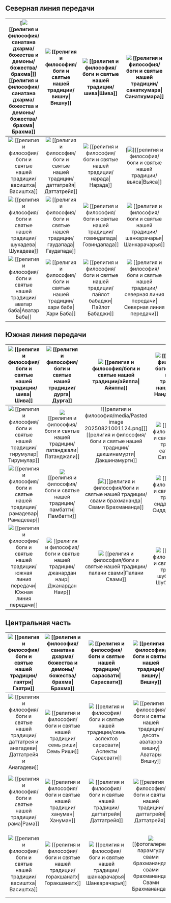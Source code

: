 ## Северная линия передачи 

| [![](https://filer-api.advayta.org/v1.0/public/files/62400?type=medium)[[религия и философия/санатана дхарма/божества и демоны/божества/брахма\|]] [[религия и философия/санатана дхарма/божества и демоны/божества/брахма\|Брахма]] |        [![](https://filer-api.advayta.org/v1.0/public/files/62422?type=medium)](/religiya-i-filosofiya/bogi-i-svyatye-nashey-traditsii/vishnu/) [[религия и философия/боги и святые нашей традиции/вишну\|Вишну]]        |                [![](https://filer-api.advayta.org/v1.0/public/files/62444?type=medium)](/religiya-i-filosofiya/bogi-i-svyatye-nashey-traditsii/shiva/) [[религия и философия/боги и святые нашей традиции/шива\|Шива]]                |                    [![](https://filer-api.advayta.org/v1.0/public/files/62481?type=medium)](/religiya-i-filosofiya/bogi-i-svyatye-nashey-traditsii/sanatkumara/) [[религия и философия/боги и святые нашей традиции/санаткумара\|Санаткумара]]                     |
| :----------------------------------------------------------------------------------------------------------------------------------------------------------------------------------------------------------------------------------: | :----------------------------------------------------------------------------------------------------------------------------------------------------------------------------------------------------------------------: | :-----------------------------------------------------------------------------------------------------------------------------------------------------------------------------------------------------------------------------------: | :----------------------------------------------------------------------------------------------------------------------------------------------------------------------------------------------------------------------------------------------------------------: |
|         [![](https://filer-api.advayta.org/v1.0/public/files/62506?type=medium)](/religiya-i-filosofiya/bogi-i-svyatye-nashey-traditsii/vasishtkha/) [[религия и философия/боги и святые нашей традиции/васиштха\|Васиштха]]         | [![](https://filer-api.advayta.org/v1.0/public/files/62531?type=medium)](/religiya-i-filosofiya/bogi-i-svyatye-nashey-traditsii/dattatreya/) [[религия и философия/боги и святые нашей традиции/даттатрейя\|Даттатрейя]] |             [![](https://filer-api.advayta.org/v1.0/public/files/62559?type=medium)](/religiya-i-filosofiya/bogi-i-svyatye-nashey-traditsii/narada/) [[религия и философия/боги и святые нашей традиции/нарада\|Нарада]]              |                                                             [![](https://filer-api.advayta.org/v1.0/public/files/62611?type=medium)][[религия и философия/боги и святые нашей традиции/вьяса\|Вьяса]]                                                              |
|         [![](https://filer-api.advayta.org/v1.0/public/files/62624?type=medium)](/religiya-i-filosofiya/bogi-i-svyatye-nashey-traditsii/shukadeva/) [[религия и философия/боги и святые нашей традиции/шукадева\|Шукадева]]          |  [![](https://filer-api.advayta.org/v1.0/public/files/62628?type=medium)](/religiya-i-filosofiya/bogi-i-svyatye-nashey-traditsii/gaudapada/) [[религия и философия/боги и святые нашей традиции/гаудапада\|Гаудапада]]   |      [![](https://filer-api.advayta.org/v1.0/public/files/62635?type=medium)](/religiya-i-filosofiya/bogi-i-svyatye-nashey-traditsii/govindapada/) [[религия и философия/боги и святые нашей традиции/говиндапада\|Говиндапада]]      |                  [![](https://filer-api.advayta.org/v1.0/public/files/62651?type=medium)](/religiya-i-filosofiya/bogi-i-svyatye-nashey-traditsii/shankaracharya/) [[религия и философия/боги и святые нашей традиции/шанкарачарья\|Шанкарачарья]]                  |
|     [![](https://filer-api.advayta.org/v1.0/public/files/62661?type=medium)](/religiya-i-filosofiya/bogi-i-svyatye-nashey-traditsii/avatar-baba/) [[религия и философия/боги и святые нашей традиции/аватар баба\|Аватар Баба]]      |  [![](https://filer-api.advayta.org/v1.0/public/files/62668?type=medium)](/religiya-i-filosofiya/bogi-i-svyatye-nashey-traditsii/khari-baba/) [[религия и философия/боги и святые нашей традиции/хари баба\|Хари Баба]]  | [![](https://filer-api.advayta.org/v1.0/public/files/62678?type=medium)](/religiya-i-filosofiya/bogi-i-svyatye-nashey-traditsii/paylot-babadzhi/) [[религия и философия/боги и святые нашей традиции/пайлот бабаджи\|Пайлот Бабаджи]] | [![](https://filer-api.advayta.org/v1.0/public/files/62679?type=medium)](/religiya-i-filosofiya/bogi-i-svyatye-nashey-traditsii/severnaya-liniya-peredachi/) [[религия и философия/боги и святые нашей традиции/северная линия передачи\|Северная линия передачи]] |

## Южная линия передачи 

|                           [![](https://filer-api.advayta.org/v1.0/public/files/62680?type=medium)](/religiya-i-filosofiya/bogi-i-svyatye-nashey-traditsii/shiva/) [[религия и философия/боги и святые нашей традиции/шива\|Шива]]                           |               [![](https://filer-api.advayta.org/v1.0/public/files/62687?type=medium)](/religiya-i-filosofiya/bogi-i-svyatye-nashey-traditsii/durga/) [[религия и философия/боги и святые нашей традиции/дурга\|Дурга]]               |         [![](https://filer-api.advayta.org/v1.0/public/files/62691?type=medium)](/religiya-i-filosofiya/bogi-i-svyatye-nashey-traditsii/ayyappa/) [[религия и философия/боги и святые нашей традиции/айяппа\|Айяппа]]          |   [![](https://filer-api.advayta.org/v1.0/public/files/62701?type=medium)](/religiya-i-filosofiya/bogi-i-svyatye-nashey-traditsii/nandi-devar/) [[религия и философия/боги и святые нашей традиции/нанди девар\|Нанди Девар]]    |
| :---------------------------------------------------------------------------------------------------------------------------------------------------------------------------------------------------------------------------------------------------------: | :-----------------------------------------------------------------------------------------------------------------------------------------------------------------------------------------------------------------------------------: | :----------------------------------------------------------------------------------------------------------------------------------------------------------------------------------------------------------------------------: | :------------------------------------------------------------------------------------------------------------------------------------------------------------------------------------------------------------------------------: |
|                    [![](https://filer-api.advayta.org/v1.0/public/files/62708?type=medium)](/religiya-i-filosofiya/bogi-i-svyatye-nashey-traditsii/tirumular/) [[религия и философия/боги и святые нашей традиции/тирумулар\|Тирумулар]]                    |     [![](https://filer-api.advayta.org/v1.0/public/files/62709?type=medium)](/religiya-i-filosofiya/bogi-i-svyatye-nashey-traditsii/patandzhali/)<br>[[религия и философия/боги и святые нашей традиции/патанджали\|Патанджали]]      |                                       ![[религия и философия/media/Pasted image 20250821001124.png]]]<br>[[религия и философия/боги и святые нашей традиции/дакшинамурти\|Дакшинамурти]]                                       |  <br><br>[![](https://filer-api.advayta.org/v1.0/public/files/62717?type=medium)](/religiya-i-filosofiya/bogi-i-svyatye-nashey-traditsii/satyamuni/) [[религия и философия/боги и святые нашей традиции/сатьямуни\|Сатьямуни]]   |
|                    [![](https://filer-api.advayta.org/v1.0/public/files/62730?type=medium)](/religiya-i-filosofiya/bogi-i-svyatye-nashey-traditsii/ramadevar/) [[религия и философия/боги и святые нашей традиции/рамадевар\|Рамадевар]]                    |         [![](https://filer-api.advayta.org/v1.0/public/files/62776?type=medium)](/religiya-i-filosofiya/bogi-i-svyatye-nashey-traditsii/pambatti/)<br>[[религия и философия/боги и святые нашей традиции/памбатти\|Памбатти]]         |                               [![](https://filer-api.advayta.org/v1.0/public/files/62891?type=medium)][[религия и философия/боги и святые нашей традиции/свами брахмананда\|Свами Брахмананда]]                                | [![](https://filer-api.advayta.org/v1.0/public/files/62916?type=medium)](/religiya-i-filosofiya/bogi-i-svyatye-nashey-traditsii/siddkharadzhan/) [[религия и философия/боги и святые нашей традиции/сиддхараджан\|Сиддхараджан]] |
| [![](https://filer-api.advayta.org/v1.0/public/files/62920?type=medium)](/religiya-i-filosofiya/bogi-i-svyatye-nashey-traditsii/yuzhnaya-liniya-peredachi/) [[религия и философия/боги и святые нашей традиции/южная линия передачи\|Южная линия передачи]] | [![](https://filer-api.advayta.org/v1.0/public/files/62927?type=medium)](/religiya-i-filosofiya/bogi-i-svyatye-nashey-traditsii/dzhanardan-nair/) [[религия и философия/боги и святые нашей традиции/джанардан наир\|Джанардан Наир]] | [![](https://filer-api.advayta.org/v1.0/public/files/62937?type=medium)](/religiya-i-filosofiya/bogi-i-svyatye-nashey-traditsii/palani-svami/) [[религия и философия/боги и святые нашей традиции/палани свами\|Палани Свами]] |    [![](https://filer-api.advayta.org/v1.0/public/files/62965?type=medium)](/religiya-i-filosofiya/bogi-i-svyatye-nashey-traditsii/shubkhananda/) [[религия и философия/боги и святые нашей традиции/шубхананда\|Шубхананда]]    |

## Центральная часть

|                        [![](https://filer-api.advayta.org/v1.0/public/files/62975?type=medium)](/religiya-i-filosofiya/bogi-i-svyatye-nashey-traditsii/gayatri/) [[религия и философия/боги и святые нашей традиции/гаятри\|Гаятри]]                        |  [![](https://filer-api.advayta.org/v1.0/public/files/62988?type=medium)](/religiya-i-filosofiya/bogi-i-svyatye-nashey-traditsii/brakhma/) [[религия и философия/санатана дхарма/божества и демоны/божества/брахма\|Брахма]]  |                  [![](https://filer-api.advayta.org/v1.0/public/files/62992?type=medium)](/religiya-i-filosofiya/bogi-i-svyatye-nashey-traditsii/sarasvati/) [[религия и философия/боги и святые нашей традиции/сарасвати\|Сарасвати]]                   |                     [![](https://filer-api.advayta.org/v1.0/public/files/63197?type=medium)](/religiya-i-filosofiya/bogi-i-svyatye-nashey-traditsii/vishnu/) [[религия и философия/боги и святые нашей традиции/вишну\|Вишну]]                      |                    [![](https://filer-api.advayta.org/v1.0/public/files/63204?type=medium)](/religiya-i-filosofiya/bogi-i-svyatye-nashey-traditsii/lakshmi/) [[религия и философия/боги и святые нашей традиции/лакшми\|Лакшми]]                     |                      [![](https://filer-api.advayta.org/v1.0/public/files/63229?type=medium)](/religiya-i-filosofiya/bogi-i-svyatye-nashey-traditsii/shiva/) [[религия и философия/боги и святые нашей традиции/шива\|Шива]]                       |                     [![](https://filer-api.advayta.org/v1.0/public/files/63281?type=medium)](/religiya-i-filosofiya/bogi-i-svyatye-nashey-traditsii/parvati/) [[религия и философия/боги и святые нашей традиции/парвати\|Парвати]]                     |              [![](https://filer-api.advayta.org/v1.0/public/files/63312?type=medium)](/religiya-i-filosofiya/bogi-i-svyatye-nashey-traditsii/ganesha/) [[религия и философия/санатана дхарма/божества и демоны/божества/ганеша\|Ганеша]]              | [![](https://filer-api.advayta.org/v1.0/public/files/63331?type=medium)](/religiya-i-filosofiya/bogi-i-svyatye-nashey-traditsii/chetyre-kumara/) [[религия и философия/боги и святые нашей традиции/четыре кумара\|Четыре Кумара]] |
| :---------------------------------------------------------------------------------------------------------------------------------------------------------------------------------------------------------------------------------------------------------: | :---------------------------------------------------------------------------------------------------------------------------------------------------------------------------------------------------------------------------: | :------------------------------------------------------------------------------------------------------------------------------------------------------------------------------------------------------------------------------------------------------: | :-------------------------------------------------------------------------------------------------------------------------------------------------------------------------------------------------------------------------------------------------: | :--------------------------------------------------------------------------------------------------------------------------------------------------------------------------------------------------------------------------------------------------: | :------------------------------------------------------------------------------------------------------------------------------------------------------------------------------------------------------------------------------------------------: | :-----------------------------------------------------------------------------------------------------------------------------------------------------------------------------------------------------------------------------------------------------: | :---------------------------------------------------------------------------------------------------------------------------------------------------------------------------------------------------------------------------------------------------: | :--------------------------------------------------------------------------------------------------------------------------------------------------------------------------------------------------------------------------------: |
| [![](https://filer-api.advayta.org/v1.0/public/files/63353?type=medium)](/religiya-i-filosofiya/bogi-i-svyatye-nashey-traditsii/dattatreya-i-anagadevi/) [[религия и философия/боги и святые нашей традиции/даттатрея и анагадеви\|Даттатрейя и Анагадеви]] |     [![](https://filer-api.advayta.org/v1.0/public/files/63360?type=medium)](/religiya-i-filosofiya/bogi-i-svyatye-nashey-traditsii/sem-rishi/) [[религия и философия/боги и святые нашей традиции/семь риши\|Семь Риши]]     | [![](https://filer-api.advayta.org/v1.0/public/files/63376?type=medium)](/religiya-i-filosofiya/bogi-i-svyatye-nashey-traditsii/sem-aspektov-sarasvati/) [[религия и философия/боги и святые нашей традиции/семь аспектов сарасвати\|Аспекты Сарасвати]] | [![](https://filer-api.advayta.org/v1.0/public/files/63407?type=medium)](/religiya-i-filosofiya/bogi-i-svyatye-nashey-traditsii/desyat-avatarov-vishnu/) [[религия и философия/боги и святые нашей традиции/десять аватаров вишну\| Аватары Вишну]] | [![](https://filer-api.advayta.org/v1.0/public/files/63441?type=medium)](/religiya-i-filosofiya/bogi-i-svyatye-nashey-traditsii/vosem-aspektov-lakshmi/) [[религия и философия/боги и святые нашей традиции/восемь аспектов лакшми\|Аспекты Лакшми]] | [![](https://filer-api.advayta.org/v1.0/public/files/63448?type=medium)](/religiya-i-filosofiya/bogi-i-svyatye-nashey-traditsii/aspekty-shivy/) [[религия и философия/санатана дхарма/божества и демоны/божества/шива/Аспекты Шивы\|Аспекты Шивы]] |        [![](https://filer-api.advayta.org/v1.0/public/files/63467?type=medium)](/religiya-i-filosofiya/bogi-i-svyatye-nashey-traditsii/devyat-form-durgi/) [[религия и философия/боги и святые нашей традиции/девять форм дурги\|Аспекты Дурги]]        | [![](https://filer-api.advayta.org/v1.0/public/files/63498?type=medium)](/religiya-i-filosofiya/bogi-i-svyatye-nashey-traditsii/vosem-avatarov-ganeshi/) [[религия и философия/боги и святые нашей традиции/восемь аватаров ганеши\| аватары Ганеши]] |    [![](https://filer-api.advayta.org/v1.0/public/files/63520?type=medium)](/religiya-i-filosofiya/bogi-i-svyatye-nashey-traditsii/dkhanvantari/) [[религия и философия/боги и святые нашей традиции/дханвантари\|Дханвантари]]    |
|                           [![](https://filer-api.advayta.org/v1.0/public/files/63530?type=medium)](/religiya-i-filosofiya/bogi-i-svyatye-nashey-traditsii/rama/) [[религия и философия/боги и святые нашей традиции/рама\|Рама]]                            |       [![](https://filer-api.advayta.org/v1.0/public/files/63555?type=medium)](/religiya-i-filosofiya/bogi-i-svyatye-nashey-traditsii/khanuman/) [[религия и философия/боги и святые нашей традиции/хануман\|Хануман]]        |                 [![](https://filer-api.advayta.org/v1.0/public/files/63574?type=medium)](/religiya-i-filosofiya/bogi-i-svyatye-nashey-traditsii/dattatreya/) [[религия и философия/боги и святые нашей традиции/даттатрейя\|Даттатрейя]]                 |              [![](https://filer-api.advayta.org/v1.0/public/files/63587?type=medium)](/religiya-i-filosofiya/bogi-i-svyatye-nashey-traditsii/dattatreya/) [[религия и философия/боги и святые нашей традиции/даттатрейя\|Даттатрейя]]               |               [![](https://filer-api.advayta.org/v1.0/public/files/63606?type=medium)](/religiya-i-filosofiya/bogi-i-svyatye-nashey-traditsii/dattatreya/) [[религия и философия/боги и святые нашей традиции/даттатрейя\|Даттатрейя]]               |              [![](https://filer-api.advayta.org/v1.0/public/files/63616?type=medium)](/religiya-i-filosofiya/bogi-i-svyatye-nashey-traditsii/dattatreya/) [[религия и философия/боги и святые нашей традиции/даттатрейя\|Даттатрейя]]              | [![](https://filer-api.advayta.org/v1.0/public/files/63626?type=medium)](/religiya-i-filosofiya/bogi-i-svyatye-nashey-traditsii/shripada-shrivallabkha/) [[религия и философия/боги и святые нашей традиции/шрипада шриваллабха\|Шрипада Шри Валлабха]] |                     [![](https://filer-api.advayta.org/v1.0/public/files/63648?type=medium)](/religiya-i-filosofiya/bogi-i-svyatye-nashey-traditsii/krishna/) [[религия и философия/боги и святые нашей традиции/кришна\|Кришна]]                     |     [![](https://filer-api.advayta.org/v1.0/public/files/63697?type=medium)](/religiya-i-filosofiya/bogi-i-svyatye-nashey-traditsii/kartikeya/) [Карттикея](/religiya-i-filosofiya/bogi-i-svyatye-nashey-traditsii/kartikeya/)     |
|                    [![](https://filer-api.advayta.org/v1.0/public/files/63719?type=medium)](/religiya-i-filosofiya/bogi-i-svyatye-nashey-traditsii/vasishtkha/) [[религия и философия/боги и святые нашей традиции/васиштха\|Васиштха]]                     | [![](https://filer-api.advayta.org/v1.0/public/files/63774?type=medium)](/religiya-i-filosofiya/bogi-i-svyatye-nashey-traditsii/gorakshanatkh/) [[религия и философия/боги и святые нашей традиции/горакшанатх\|Горакшанатх]] |             [![](https://filer-api.advayta.org/v1.0/public/files/63796?type=medium)](/religiya-i-filosofiya/bogi-i-svyatye-nashey-traditsii/shankaracharya/) [[религия и философия/боги и святые нашей традиции/шанкарачарья\|Шанкарачарья]]             |       [![](https://filer-api.advayta.org/v1.0/public/files/63839?type=medium)](/religiya-i-filosofiya/bogi-i-svyatye-nashey-traditsii/svami-brakhmananda-1/) [[фотогалерея/парамгуру свами брахмананда/свами брахмананда\|Свами Брахмананда]]       |    [![](https://filer-api.advayta.org/v1.0/public/files/63861?type=medium)](/religiya-i-filosofiya/bogi-i-svyatye-nashey-traditsii/drevo-pribezhishcha-1/) [[религия и философия/боги и святые нашей традиции/древо прибежища\|Древо Прибежища]]     |                 [![](https://filer-api.advayta.org/v1.0/public/files/63868?type=medium)](/religiya-i-filosofiya/bogi-i-svyatye-nashey-traditsii/cvami-vishnudevananda-giri/) [[pages/традиция/Мастер\|Свами Вишнудевананда Гири]]                  |    [![](https://filer-api.advayta.org/v1.0/public/files/63884?type=medium)](/religiya-i-filosofiya/bogi-i-svyatye-nashey-traditsii/svami-brakhmananda-1/) [[религия и философия/боги и святые нашей традиции/свами брахмананда\|Свами Брахмананда]]     |        [![](https://filer-api.advayta.org/v1.0/public/files/63930?type=medium)](/religiya-i-filosofiya/bogi-i-svyatye-nashey-traditsii/svami-brakhmananda-1/) [[фотогалерея/парамгуру свами брахмананда/свами брахмананда\|Свами Брахмананда]]        |       [![](https://filer-api.advayta.org/v1.0/public/files/63964?type=medium)](/religiya-i-filosofiya/bogi-i-svyatye-nashey-traditsii/ramalinga/) [[религия и философия/боги и святые нашей традиции/рамалинга\|Рамалинга]]        |

  
